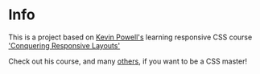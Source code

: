 # Info
This is a project based on [Kevin Powell's](https://www.kevinpowell.co/) learning responsive CSS course ['Conquering Responsive Layouts'](https://courses.kevinpowell.co/conquering-responsive-layouts)

Check out his course, and many [others](https://www.kevinpowell.co/courses/), if you want to be a CSS master!